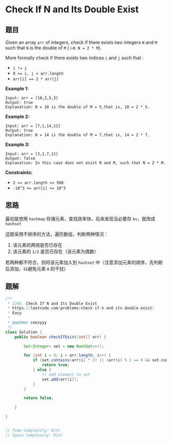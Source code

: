 # Check If N and Its Double Exist

## 题目

Given an array `arr` of integers, check if there exists two integers `N` and `M` such that `N` is the double of `M` ( i.e. `N = 2 * M`).

More formally check if there exists two indices `i` and `j` such that :

- `i != j`
- `0 <= i, j < arr.length`
- `arr[i] == 2 * arr[j]`

 

**Example 1:**

```
Input: arr = [10,2,5,3]
Output: true
Explanation: N = 10 is the double of M = 5,that is, 10 = 2 * 5.
```

**Example 2:**

```
Input: arr = [7,1,14,11]
Output: true
Explanation: N = 14 is the double of M = 7,that is, 14 = 2 * 7.
```

**Example 3:**

```
Input: arr = [3,1,7,11]
Output: false
Explanation: In this case does not exist N and M, such that N = 2 * M.
```

 

**Constraints:**

- `2 <= arr.length <= 500`
- `-10^3 <= arr[i] <= 10^3`

## 思路

最初是想用 `hashmap` 存储元素，查找效率快，后来发现没必要存 `kv`，就改成 `hashset`

这题采用不排序的方法，遍历数组，判断两种情况：

1. 该元素的两倍是否已存在
2. 该元素的 `1/2` 是否已存在（该元素为偶数）



若两种都不符合，则将该元素加入到 `hashset` 中（注意添加元素的顺序，先判断后添加，以避免元素 `0` 的干扰）





## 题解

```java
/**
 * 1346. Check If N and Its Double Exist
 * https://leetcode.com/problems/check-if-n-and-its-double-exist/
 * Easy
 *
 * @author ceezyyy
 */
class Solution {
    public boolean checkIfExist(int[] arr) {

        Set<Integer> set = new HashSet<>();

        for (int i = 0; i < arr.length; i++) {
            if (set.contains(arr[i] * 2) || (arr[i] % 2 == 0 && set.contains(arr[i] / 2))) {
                return true;
            } else {
                // add element to set
                set.add(arr[i]);
            }
        }

        return false;

    }

}


// Time Complexity: O(n)
// Space Complexity: O(n)
```


